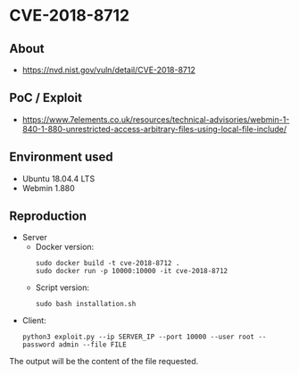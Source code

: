 # CVE-2018-8712

## About
* <https://nvd.nist.gov/vuln/detail/CVE-2018-8712>


## PoC / Exploit

* <https://www.7elements.co.uk/resources/technical-advisories/webmin-1-840-1-880-unrestricted-access-arbitrary-files-using-local-file-include/> 


## Environment used

* Ubuntu 18.04.4 LTS
* Webmin 1.880


## Reproduction
* Server
    - Docker version:
        ```shell script
        sudo docker build -t cve-2018-8712 . 
        sudo docker run -p 10000:10000 -it cve-2018-8712
        ```
    - Script version:
        ```shell script
        sudo bash installation.sh
        ```           
            
- Client:
    ```shell script
    python3 exploit.py --ip SERVER_IP --port 10000 --user root --password admin --file FILE
    ```

The output will be the content of the file requested.